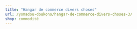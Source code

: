 ```yaml
---
title: "Hangar de commerce divers choses"
url: /yomadou-doukono/hangar-de-commerce-divers-choses-3/
shop: commodité
---
```

